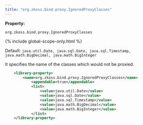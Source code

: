 ```yaml
---
title: "org.zkoss.bind.proxy.IgnoredProxyClasses"
---
```


**Property:**

`org.zkoss.bind.proxy.IgnoredProxyClasses`

{% include global-scope-only.html %}

Default:  `java.util.Date, java.sql.Date, java.sql.Timestamp, java.math.BigDecimal, java.math.BigInteger`

It specifies the name of the classes which would not be proxied.
```xml
    <library-property>
        <name>org.zkoss.bind.proxy.IgnoredProxyClasses</name>
            <appendable>true</appendable>
            <list>
                <value>java.util.Date</value>
                <value>java.sql.Date</value>
                <value>java.sql.Timestamp</value>
                <value>java.math.BigDecimal</value>
                <value>java.math.BigInteger</value>
            </list>
    </library-property>
```